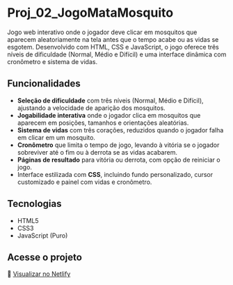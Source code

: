 # Proj_02_JogoMataMosquito

Jogo web interativo onde o jogador deve clicar em mosquitos que aparecem aleatoriamente na tela antes que o tempo acabe ou as vidas se esgotem. Desenvolvido com HTML, CSS e JavaScript, o jogo oferece três níveis de dificuldade (Normal, Médio e Difícil) e uma interface dinâmica com cronômetro e sistema de vidas.

## Funcionalidades

- **Seleção de dificuldade** com três níveis (Normal, Médio e Difícil), ajustando a velocidade de aparição dos mosquitos.
- **Jogabilidade interativa** onde o jogador clica em mosquitos que aparecem em posições, tamanhos e orientações aleatórias.
- **Sistema de vidas** com três corações, reduzidos quando o jogador falha em clicar em um mosquito.
- **Cronômetro** que limita o tempo de jogo, levando à vitória se o jogador sobreviver até o fim ou à derrota se as vidas acabarem.
- **Páginas de resultado** para vitória ou derrota, com opção de reiniciar o jogo.
- Interface estilizada com **CSS**, incluindo fundo personalizado, cursor customizado e painel com vidas e cronômetro.

## Tecnologias

- HTML5
- CSS3
- JavaScript (Puro)

## Acesse o projeto

🔗 [Visualizar no Netlify](https://jogo-mata-mosquito-pratica.netlify.app/)